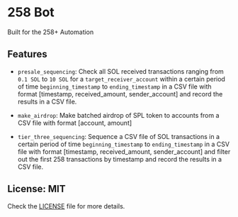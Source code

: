 # 258 Bot

Built for the 258+ Automation

## Features

- `presale_sequencing`: Check all SOL received transactions ranging from `0.1 SOL` to `10 SOL` for a `target_receiver_account` within a certain period of time `beginning_timestamp` to `ending_timestamp` in a CSV file with format [timestamp, received_amount, sender_account] and record the results in a CSV file.

- `make_airdrop`: Make batched airdrop of SPL token to accounts from a CSV file with format [account, amount]

- `tier_three_sequencing`: Sequence a CSV file of SOL transactions in a certain period of time `beginning_timestamp` to `ending_timestamp` in a CSV file with format [timestamp, received_amount, sender_account] and filter out the first 258 transactions by timestamp and record the results in a CSV file.

## License: MIT

Check the [LICENSE](LICENSE) file for more details.
